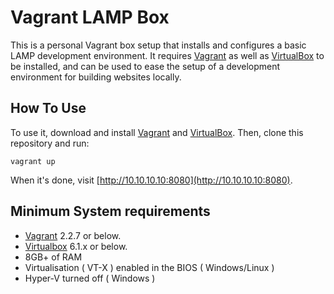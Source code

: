 # Vagrant LAMP Box

This is a personal Vagrant box setup that installs and configures a basic LAMP development environment. It requires [Vagrant](https://www.vagrantup.com) as well as [VirtualBox](http://virtualbox.org/) to be installed, and can be used to ease the setup of a development environment for building websites locally.

## How To Use

To use it, download and install [Vagrant](https://www.vagrantup.com) and [VirtualBox](https://www.virtualbox.org/). Then, clone this repository and run:

```shell
vagrant up
```

When it's done, visit [http://10.10.10.10:8080](http://10.10.10.10:8080).

## Minimum System requirements

-   [Vagrant](https://www.vagrantup.com) 2.2.7 or below.
-   [Virtualbox](https://www.virtualbox.org) 6.1.x or below.
-   8GB+ of RAM
-   Virtualisation ( VT-X ) enabled in the BIOS ( Windows/Linux )
-   Hyper-V turned off ( Windows )

